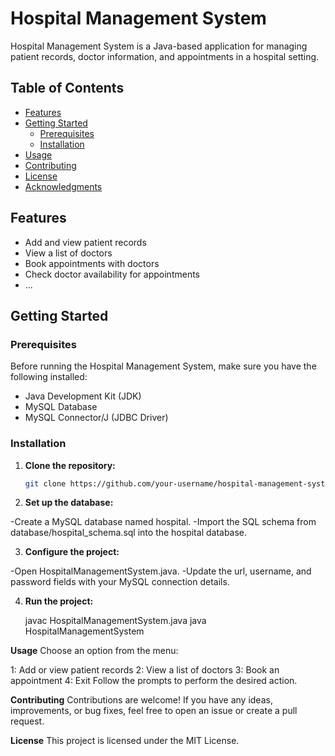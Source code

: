 # Hospital Management System

Hospital Management System is a Java-based application for managing patient records, doctor information, and appointments in a hospital setting.

## Table of Contents

- [Features](#features)
- [Getting Started](#getting-started)
  - [Prerequisites](#prerequisites)
  - [Installation](#installation)
- [Usage](#usage)
- [Contributing](#contributing)
- [License](#license)
- [Acknowledgments](#acknowledgments)

## Features

- Add and view patient records
- View a list of doctors
- Book appointments with doctors
- Check doctor availability for appointments
- ...

## Getting Started

### Prerequisites

Before running the Hospital Management System, make sure you have the following installed:

- Java Development Kit (JDK)
- MySQL Database
- MySQL Connector/J (JDBC Driver)

### Installation

1. **Clone the repository:**

   ```bash
   git clone https://github.com/your-username/hospital-management-system.git

2. **Set up the database:**

-Create a MySQL database named hospital.
-Import the SQL schema from database/hospital_schema.sql into the hospital database.

3. **Configure the project:**

-Open HospitalManagementSystem.java.
-Update the url, username, and password fields with your MySQL connection details.

4. **Run the project:**
   
   javac HospitalManagementSystem.java
   java HospitalManagementSystem


**Usage**
Choose an option from the menu:

1: Add or view patient records
2: View a list of doctors
3: Book an appointment
4: Exit
Follow the prompts to perform the desired action.

**Contributing**
Contributions are welcome! If you have any ideas, improvements, or bug fixes, feel free to open an issue or create a pull request.

**License**
This project is licensed under the MIT License.

